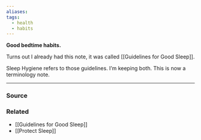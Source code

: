 ```yaml
---
aliases: 
tags:
  - health
  - habits
---
```

**Good bedtime habits.**

Turns out I already had this note, it was called [[Guidelines for Good Sleep]].

Sleep Hygiene refers to those guidelines. I’m keeping both. This is now a terminology note.

---

### Source

### Related
- [[Guidelines for Good Sleep]] 
- [[Protect Sleep]]